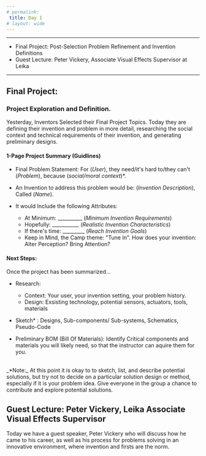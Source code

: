```yaml
---
# permalink: 
 title: Day 1
# layout: wide
---
```


-------------------
- Final Project: Post-Selection Problem Refinement and Invention Definitions
- Guest Lecture: Peter Vickery, Associate Visual Effects Supervisor at Leika 

-------------------




## Final Project:

### Project Exploration and Definition.
Yesterday, Inventors Selected their Final Project Topics. Today they are defining their invention and problem in more detail, researching the social context and technical requirements of their invention, and generating preliminary designs.
<br>

#### 1-Page Project Summary (Guidlines)

- Final Problem Statement: For (_User_), they need/it's hard to/they can't (_Problem_), because (_social/moral context_)*.
- An Invention to address this problem would be: (_Invention Description_), Called (_Name_).
- It would Include the following Attributes:
  - At Minimum: __________ (_Minimum Invention Requirements_)
  - Hopefully: ___________ (_Realistic Invention Characteristics_)
  - If there's time: _________ (_Reach Invention Goals_) 
  
  * Keep in Mind, the Camp theme: "Tune In". How does your invention: Alter Perception? Bring Attention? 

#### Next Steps:

Once the project has been summarized...

- Research: 
  - Context: Your user, your invention setting, your problem history.
  - Design: Exsisting technology, potential sensors, actuators, tools, materials
- Sketch* : Designs, Sub-components/ Sub-systems, Schematics, Pseudo-Code

- Preliminary BOM (Bill Of Materials): Identify Critical components and materials you will likely need, so that the instructor can aquire them for you. 

<br>
 _*Note:_ At this point it is okay to to sketch, list, and describe potential solutions, but try not to decide on a particular solution design or method, especially if it is your problem idea. Give everyone in the group a chance to contribute and explore potential solutions. 


## Guest Lecture: Peter Vickery, Leika Associate Visual Effects Supervisor

Today we have a guest speaker, Peter Vickery who will discuss how he came to his career, as well as his process for problems solving in an innovative environment, where invention and firsts are the norm.















